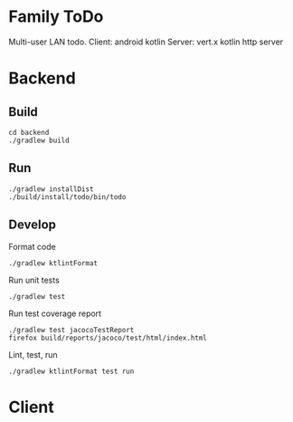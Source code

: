 Family ToDo
===========

Multi-user LAN todo.
Client: android kotlin
Server: vert.x kotlin http server


Backend
=======


Build
-----

    cd backend
    ./gradlew build


Run
---

    ./gradlew installDist
    ./build/install/todo/bin/todo


Develop
-------

Format code

    ./gradlew ktlintFormat

Run unit tests

    ./gradlew test

Run test coverage report

    ./gradlew test jacocoTestReport
    firefox build/reports/jacoco/test/html/index.html

Lint, test, run

    ./gradlew ktlintFormat test run


Client
======
